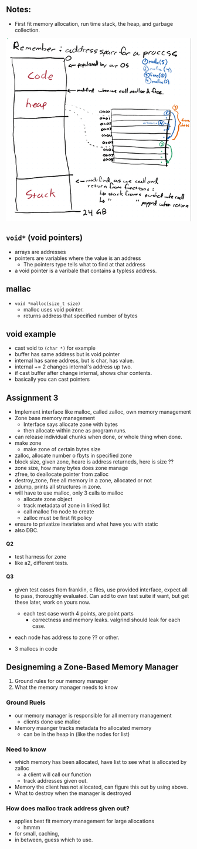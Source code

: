 ## Notes:
- First fit memory allocation, run time stack, the heap, and garbage collection.

![](Images/heap.png)

## `void*` (void pointers)
- arrays are addresses
- pointers are variables where the value is an address
	- The pointers type tells what to find at that address
- a void pointer is a varibale that contains a typless address.

## mallac
- `void *malloc(size_t size)`
	- malloc uses void pointer.
	- returns address that specified number of bytes

## void example
- cast void to `(char *)` for example
- buffer has same address but is void pointer
- internal has same address, but is char, has value.
- internal += 2 changes internal's address up two.
- if cast buffer after change internal, shows char contents.
- basically you can cast pointers

## Assignment 3
- Implement interface like malloc, called zalloc, own memory management
- Zone base memory management
	- Interface says allocate zone with bytes
	- then allocate within zone as program runs.
- can release individual chunks when done, or whole thing when done.
- make zone
	- make zone of certain bytes size
- zalloc, allocate number o fbyts in specified zone
- block size, given zone, heare is address returneds, here is size ??
- zone size, how many bytes does zone manage
- zfree, to deallocate pointer from zalloc
- destroy_zone, free all memory in a zone, allocated or not
- zdump, prints all structures in zone.
- will have to use malloc, only 3 calls to malloc
	- allocate zone object
	- track metadata of zone in linked list
	- call malloc fro node to create
	- zalloc must be first fit policy
- ensure to privatize invariates and what have you with static
- also DBC.

#### Q2
- test harness for zone
- like a2, different tests.

#### Q3
- given test cases from franklin, c files, use provided interface, expect all to pass, thoroughly evaluated. Can add to own test suite if want, but get these later, work on yours now.
	- each test case worth 4 points, are point parts
		- correctness and memory leaks. valgrind should leak for each case.

- each node has address to zone ?? or other.
- 3 mallocs in code

## Designeming a Zone-Based Memory Manager
1. Ground rules for our memory manager
2. What the memory manager needs to know 

### Ground Ruels
- our memory manager is responsible for all memory management
	- clients done use malloc
- Memory maanger tracks metadata fro allocated memory
	- can be in the heap in (like the nodes for list)

### Need to know
- which memory has been allocated, have list to see what is allocated by zalloc
	- a client will call our function
	- track addresses given out.
- Memory the client has not allocated, can figure this out by using above.
- What to destroy when the manager is destroyed

### How does malloc track address given out?
- applies best fit memory management for large allocations
	- hmmm
- for small, caching, 
- in between, guess which to use.

